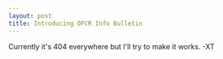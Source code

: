 ```yaml
---
layout: post
title: Introducing OFCR Info Bulletin
---
```


Currently it's 404 everywhere but I'll try to make it works. -XT